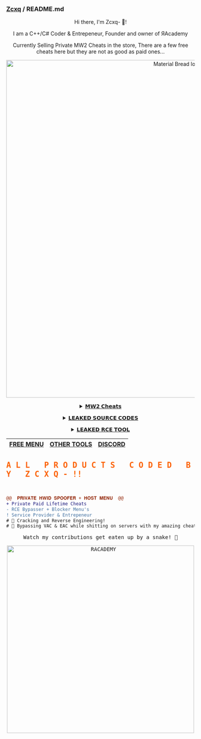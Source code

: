 ### [Zcxq]([https://www.google.com/Zcxq](https://www.google.co.uk/search?q=Zcxq&sxsrf=APwXEdeajqWMPwf0wo0ZWOrQQLLpuJd-oA%3A1681688843950&source=hp&ei=C4k8ZM2QONGX8gKt_rvgDA&iflsig=AOEireoAAAAAZDyXG2avUGfcjL2KX3Qcw4TINhvXm4qN&ved=0ahUKEwiNwqiRy6_-AhXRi1wKHS3_DswQ4dUDCAo&uact=5&oq=Zcxq&gs_lcp=Cgdnd3Mtd2l6EAMyBAgjECcyBAgjECcyBAgjECcyBwgAEA0QgAQyCQguEA0QgAQQCjIHCAAQDRCABDIHCAAQDRCABDIHCAAQDRCABDIHCAAQDRCABDIHCAAQDRCABDoHCCMQ6gIQJzoICAAQigUQkQI6CwguEIoFENQCEJECOhEILhCABBCxAxCDARDHARDRAzoLCC4QgwEQsQMQigU6CwgAEIAEELEDEIMBOggIABCABBCxAzoHCAAQigUQQzoKCAAQigUQsQMQQzoNCAAQigUQsQMQgwEQQzoICC4QgAQQsQM6BQgAEIAEUIIEWO0IYLIKaAFwAHgAgAFxiAHEApIBAzMuMZgBAKABAbABCg&sclient=gws-wiz)) / README.md
<p align="center">
Hi there, I'm Zcxq- 👋!

</p>
<p align="center">
I am a C++/C# Coder & Entrepeneur, Founder and owner of ЯAcademy
</p>
<p align="center">
Currently Selling Private MW2 Cheats in the store, There are a few free cheats here but they are not as good as paid ones...
</p>

<p align="center">
  <img width="900" src="https://cdn.discordapp.com/attachments/953401561646784573/990323286644764672/standard_23.gif" alt="Material Bread logo">


<details align="center"><summary><a href="https://racademy.sellix.io">𝗠𝗪𝟮 𝗖𝗵𝗲𝗮𝘁𝘀</a></summary>
<p align="center">
<img width="500" src="https://cdn.discordapp.com/attachments/953401561646784573/987824233755316284/standard_21.gif" alt="Crow.rip">
<p align="center">
𝗣𝗮𝗶𝗱 𝗰𝗵𝗲𝗮𝘁𝘀 𝗮𝗿𝗲 𝗯𝗲𝘁𝘁𝗲𝗿 𝘁𝗵𝗮𝗻 𝗳𝗿𝗲𝗲 𝗼𝗻𝗲𝘀...
</details>
</p>

<details align="center"><summary><a href="https://racademy.sellix.io">𝗟𝗘𝗔𝗞𝗘𝗗 𝗦𝗢𝗨𝗥𝗖𝗘 𝗖𝗢𝗗𝗘𝗦</a></summary>
<p align="center">
<img width="500" src="https://cdn.discordapp.com/attachments/953401561646784573/990323286942576660/standard_20.gif" alt="Crow.rip">
<p align="center">
𝗣𝗮𝗶𝗱 𝗰𝗵𝗲𝗮𝘁𝘀 𝗮𝗿𝗲 𝗯𝗲𝘁𝘁𝗲𝗿 𝘁𝗵𝗮𝗻 𝗳𝗿𝗲𝗲 𝗼𝗻𝗲𝘀...
</details>
</p>

<details align="center"><summary><a href="https://racademy.sellix.io">𝗟𝗘𝗔𝗞𝗘𝗗 𝗥𝗖𝗘 𝗧𝗢𝗢𝗟</a></summary>
<p align="center">
<img width="500" src="https://cdn.discordapp.com/attachments/953401561646784573/990323287215194204/standard_22.gif" alt="Crow.rip">
<p align="center">
𝗣𝗮𝗶𝗱 𝗰𝗵𝗲𝗮𝘁𝘀 𝗮𝗿𝗲 𝗯𝗲𝘁𝘁𝗲𝗿 𝘁𝗵𝗮𝗻 𝗳𝗿𝗲𝗲 𝗼𝗻𝗲𝘀...
</details>
</p>


|[FREE MENU](https://github.com/Zcxq?tab=repositories) | [OTHER TOOLS](https://racademy.sellix.io) | [DISCORD](https://www.discord.gg/mdZVCH69cH) |
|--- | --- | ---|

<samp>
 <b><h2 style="color: #fc6203">A L L &nbsp; P R O D U C T S &nbsp; C O D E D &nbsp; B Y &nbsp; Z C X Q - !!</h2> </b>


```diff


@@  𝐏𝐑𝐈𝐕𝐀𝐓𝐄 𝐇𝐖𝐈𝐃 𝐒𝐏𝐎𝐎𝐅𝐄𝐑 + 𝐇𝐎𝐒𝐓 𝐌𝐄𝐍𝐔  @@
+ Private Paid Lifetime Cheats 
- RCE Bypasser + Blocker Menu's
! Service Provider & Entrepeneur
# 📖 Cracking and Reverse Engineering!
# 📖 Bypassing VAC & EAC while shitting on servers with my amazing cheats
```



<p align="center">
Watch my contributions get eaten up by a snake! 🐍
</p>
<p align="center">
  <img width="500" src="https://user-images.githubusercontent.com/100650037/175785879-b78aca25-ef32-4be2-be80-2f09b928807d.svg" alt="RACADEMY">
</p>

